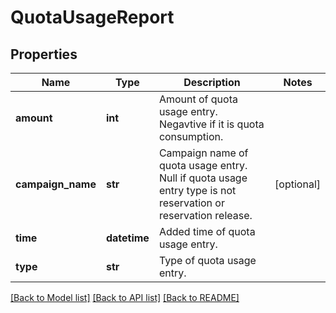 # QuotaUsageReport

## Properties
Name | Type | Description | Notes
------------ | ------------- | ------------- | -------------
**amount** | **int** | Amount of quota usage entry. Negavtive if it is quota consumption. | 
**campaign_name** | **str** | Campaign name of quota usage entry. Null if quota usage entry type is not reservation or reservation release. | [optional] 
**time** | **datetime** | Added time of quota usage entry. | 
**type** | **str** | Type of quota usage entry. | 

[[Back to Model list]](../README.md#documentation-for-models) [[Back to API list]](../README.md#documentation-for-api-endpoints) [[Back to README]](../README.md)



